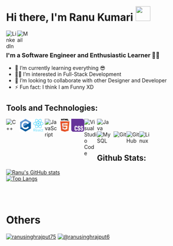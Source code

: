 # Hi there, I'm Ranu Kumari <img src="https://raw.githubusercontent.com/MartinHeinz/MartinHeinz/master/wave.gif" width="40px" height="40px" />
[<img align="left" alt="LinkedIn" width="30px" src="https://img.icons8.com/ios-filled/344/linkedin-2--v2.png"/>][linkedin]
[<img align="left" alt="Mail" width="29px" src="https://img.icons8.com/material-outlined/96/000000/mail.png"/>][mail]

<br/>
<br/>

### I'm a Software Engineer and Enthusiastic Learner 👨‍🎓

- 🌱 I’m currently learning everything 😎
- 👨‍💻 I’m interested in Full-Stack Development
- 👯 I’m looking to collaborate with other Designer and Developer
- ⚡ Fun fact: I think I am Funny XD


## Tools and Technologies:

[<img align="left" alt="C++" width="35px" src="https://img.icons8.com/color/96/000000/c-plus-plus-logo.png" />](#)
[<img align="left" alt="C" width="35px" src="https://raw.githubusercontent.com/devicons/devicon/master/icons/c/c-original.svg" />](#)
[<img align="left" alt="ReactJS" width="35px" src="https://raw.githubusercontent.com/devicons/devicon/master/icons/react/react-original-wordmark.svg"/>](#)
[<img align="left" alt="JavaScript" width="37px" src="https://img.icons8.com/color/96/000000/javascript--v1.png"/>](#)
[<img align="left" alt="HTML5" width="35px" src="https://raw.githubusercontent.com/github/explore/80688e429a7d4ef2fca1e82350fe8e3517d3494d/topics/html/html.png" />](#)
[<img align="left" alt="CSS3" width="35px" src="https://raw.githubusercontent.com/github/explore/80688e429a7d4ef2fca1e82350fe8e3517d3494d/topics/css/css.png" />](#)
[<img align="left" alt="Visual Studio Code" width="35px" src="https://img.icons8.com/color/96/000000/visual-studio-code-2019.png"/>](#)
[<img align="left" alt="Java" width="35px" src="https://img.icons8.com/color/96/000000/java-coffee-cup-logo.png" />](#)
<br/>
<br/>
[<img align="left" alt="MySQL" width="45px" height="40px" src="https://img.icons8.com/fluency/96/000000/mysql-logo.png"/>](#)
[<img align="left" alt="Git" width="35px" src="https://img.icons8.com/color/96/000000/git.png"/>](#)
[<img align="left" alt="GitHub" width="35px" src="https://img.icons8.com/ios-glyphs/90/000000/github.png"/>](#)
[<img align="left" alt="Linux" width="35px" src="https://img.icons8.com/color/48/000000/linux--v2.gif"/>](#) 

<br/>

<!-- ### 📈 Github Stats: -->
## Github Stats:

[![Ranu's GitHub stats](https://github-readme-stats.vercel.app/api?username=ranu1490&show_icons=true)](#)
<br/>
[![Top Langs](https://github-readme-stats.vercel.app/api/top-langs/?username=ranu1490&layout=compact)](#)
<br/>
<!-- [![Trophy](https://github-profile-trophy.vercel.app/?username=ranu1490&theme=onedark)](#) -->
<!-- [![Ranu's wakatime stats](https://github-readme-stats.vercel.app/api/wakatime?username=ranu1490)](#) -->




[linkedin]: https://in.linkedin.com/in/ranu-kumari-8167311a5
[mail]: mailto:ranusinghrajput75@gmail.com

<br><br>
<h1>Others</h1>
<p align="left">
<a href="https://www.leetcode.com/ranusinghrajput75" target="blank"><img align="center" src="https://raw.githubusercontent.com/rahuldkjain/github-profile-readme-generator/master/src/images/icons/Social/leet-code.svg" alt="ranusinghrajput75" height="30" width="40" /></a>
<a href="https://www.hackerearth.com/@ranusinghrajput6" target="blank"><img align="center" src="https://raw.githubusercontent.com/rahuldkjain/github-profile-readme-generator/master/src/images/icons/Social/hackerearth.svg" alt="@ranusinghrajput6" height="30" width="40" /></a>
</p>
